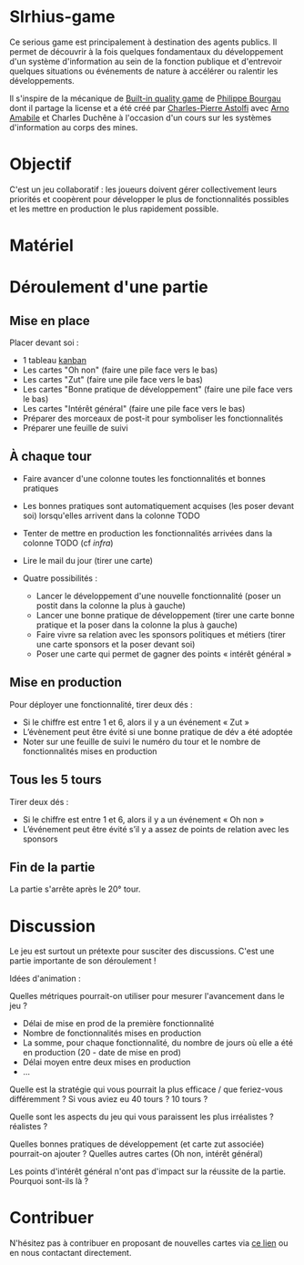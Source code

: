 # SIrhius-game

Ce serious game est principalement à destination des agents publics. Il permet de découvrir à la fois quelques fondamentaux du développement d'un système d'information au sein de la fonction publique et d'entrevoir quelques situations ou événements de nature à accélérer ou ralentir les développements.

Il s'inspire de la mécanique de [Built-in quality game](https://github.com/philou/built-in-quality-game) de [Philippe Bourgau](https://philippe.bourgau.net/) dont il partage la license et a été créé par [Charles-Pierre Astolfi](https://www.linkedin.com/in/charles-pierre-astolfi/) avec [Arno Amabile](linkedin.com/in/amabile-arno) et Charles Duchêne à l'occasion d'un cours sur les systèmes d'information au corps des mines.

# Objectif
C'est un jeu collaboratif : les joueurs doivent gérer collectivement leurs priorités et coopèrent pour développer le plus de fonctionnalités possibles et les mettre en production le plus rapidement possible.

# Matériel

# Déroulement d'une partie
## Mise en place
Placer devant soi :
- 1 tableau [kanban](https://fr.wikipedia.org/wiki/Kanban_(d%C3%A9veloppement))
- Les cartes "Oh non" (faire une pile face vers le bas)
- Les cartes "Zut" (faire une pile face vers le bas)
- Les cartes "Bonne pratique de développement" (faire une pile face vers le bas)
- Les cartes "Intérêt général" (faire une pile face vers le bas)
- Préparer des morceaux de post-it pour symboliser les fonctionnalités
- Préparer une feuille de suivi
 
## À chaque tour
- Faire avancer d'une colonne toutes les fonctionnalités et bonnes pratiques
- Les bonnes pratiques sont automatiquement acquises (les poser devant soi) lorsqu'elles arrivent dans la colonne TODO
- Tenter de mettre en production les fonctionnalités arrivées dans la colonne TODO (cf _infra_)
- Lire le mail du jour (tirer une carte)

- Quatre possibilités :
  - Lancer le développement d'une nouvelle fonctionnalité (poser un postit dans la colonne la plus à gauche)
  - Lancer une bonne pratique de développement (tirer une carte bonne pratique et la poser dans la colonne la plus à gauche)
  - Faire vivre sa relation avec les sponsors politiques et métiers (tirer une carte sponsors et la poser devant soi)
  - Poser une carte qui permet de gagner des points « intérêt général »

## Mise en production
Pour déployer une fonctionnalité, tirer deux dés :
- Si le chiffre est entre 1 et 6, alors il y a un événement « Zut »
- L’évènement peut être évité si une bonne pratique de dév a été adoptée
- Noter sur une feuille de suivi le numéro du tour et le nombre de fonctionnalités mises en production

## Tous les 5 tours
Tirer deux dés :

- Si le chiffre est entre 1 et 6, alors il y a un événement « Oh non »
- L’événement peut être évité s’il y a assez de points de relation avec les sponsors

## Fin de la partie
La partie s'arrête après le 20° tour.

# Discussion
Le jeu est surtout un prétexte pour susciter des discussions. C'est une partie importante de son déroulement !

Idées d'animation :

Quelles métriques pourrait-on utiliser pour mesurer l'avancement dans le jeu ?
- Délai de mise en prod de la première fonctionnalité
- Nombre de fonctionnalités mises en production
- La somme, pour chaque fonctionnalité, du nombre de jours où elle a été en production (20 - date de mise en prod)
- Délai moyen entre deux mises en production
- …

Quelle est la stratégie qui vous pourrait la plus efficace / que feriez-vous différemment ? Si vous aviez eu 40 tours ? 10 tours ?

Quelle sont les aspects du jeu qui vous paraissent les plus irréalistes ? réalistes ?

Quelles bonnes pratiques de développement (et carte zut associée) pourrait-on ajouter ? Quelles autres cartes (Oh non, intérêt général)

Les points d'intérêt général n'ont pas d'impact sur la réussite de la partie. Pourquoi sont-ils là ?

# Contribuer
N'hésitez pas à contribuer en proposant de nouvelles cartes via [ce lien](https://docs.google.com/spreadsheets/d/1pD_ptL2mSqI8b2kogyoLT2_RpSPFCCoGUml8oFNLRDQ/edit#gid=0) ou en nous contactant directement.
